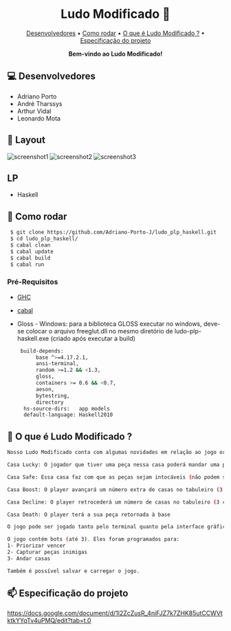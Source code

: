 <h1 align="center" style="font-weight: bold;">Ludo Modificado 🎲</h1>

<p align="center">
 <a href="#tech">Desenvolvedores</a> • 
 <a href="#started">Como rodar</a> • 
  <a href="#colab">O que é Ludo Modificado ?</a> •
 <a href="#contribute">Especificação do projeto</a>
</p>

<p align="center">
    <b>Bem-vindo ao Ludo Modificado!</b>
</p>
<h2 id="technologies">💻 Desenvolvedores</h2>

- Adriano Porto
- André Tharssys
- Arthur Vidal
- Leonardo Mota
<h2 id="layout">🎨 Layout</h2>

 ![screenshot1](https://github.com/user-attachments/assets/78997d98-ab87-4603-94a3-95f1b6f70a12)
 ![screenshot2](https://github.com/user-attachments/assets/48f12673-3df8-409d-bb87-8a039d85b06d)
 ![screenshot3](https://github.com/user-attachments/assets/2a01a7e2-3701-4959-8713-2d0306ac22ac)

<h2 id="technologies">LP</h2>

- Haskell

<h2 id="started">🚀 Como rodar</h2>

```bash
 $ git clone https://github.com/Adriano-Porto-J/ludo_plp_haskell.git
 $ cd ludo_plp_haskell/
 $ cabal clean
 $ cabal update
 $ cabal build
 $ cabal run   
```


<h3>Pré-Requisitos</h3>


- [GHC](https://github.com/)
- [cabal](https://github.com)
- Gloss - Windows: para a biblioteca GLOSS executar no windows, deve-se colocar o arquivo freeglut.dll no mesmo diretório de ludo-plp-haskell.exe (criado após executar a build)

  ```bash
   build-depends:
        base ^>=4.17.2.1,
        ansi-terminal,
        random >=1.2 && <1.3,
        gloss,
        containers >= 0.6 && <0.7,
        aeson,
        bytestring,
        directory
    hs-source-dirs:   app models
    default-language: Haskell2010
  ```


<h2 id="colab">🤝 O que é Ludo Modificado ?</h2>

```bash
Nosso Ludo Modificado conta com algumas novidades em relação ao jogo original: Existem algumas casas no tabuleiro que são especiais, ou seja, podem oferecer vantagens ou desvantagens aos jogadores!

Casa Lucky: O jogador que tiver uma peça nessa casa poderá mandar uma peça inimiga diretamente para a base

Casa Safe: Essa casa faz com que as peças sejam intocáveis (não podem ser capturadas nem sofrer o efeito da casa lucky)

Casa Boost: O player avançará um número extra de casas no tabuleiro (3 casas)

Casa Decline: O player retrocederá um número de casas no tabuleiro (3 casas)

Casa Death: O player terá a sua peça retornada à base

O jogo pode ser jogado tanto pelo terminal quanto pela interface gráfica (basta acessar o main e trocar (debug = True) para jogar pelo terminal e (debug = False) para jogar pela interface gráfica

O jogo contém bots (até 3). Eles foram programados para: 
1- Priorizar vencer
2- Capturar peças inimigas
3- Andar casas 

Também é possível salvar e carregar o jogo.
```




<h2 id="contribute">📫 Especificação do projeto</h2>

https://docs.google.com/document/d/1l2ZcZusR_4niFJZ7k7ZHK85utCCWVtktkYYqTv4uPMQ/edit?tab=t.0


